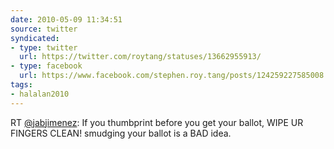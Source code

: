 ```yaml
---
date: 2010-05-09 11:34:51
source: twitter
syndicated:
- type: twitter
  url: https://twitter.com/roytang/statuses/13662955913/
- type: facebook
  url: https://www.facebook.com/stephen.roy.tang/posts/124259227585008
tags:
- halalan2010
---
```


RT [@jabjimenez](https://twitter.com/jabjimenez/): If you thumbprint before you get your ballot, WIPE UR FINGERS CLEAN! smudging your ballot is a BAD idea.